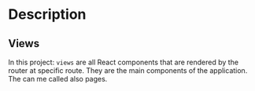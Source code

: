 # Description

## Views

In this project: `views` are all React components that are rendered by the router at specific route. They are the main components of the application. The can me called also pages.
